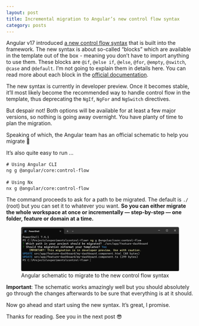 ```yaml
---
layout: post
title: Incremental migration to Angular’s new control flow syntax
category: posts
---
```


Angular v17 introduced [a new control flow syntax](https://blog.angular.io/meet-angulars-new-control-flow-a02c6eee7843) that is built into the framework. The new syntax is about so-called “blocks” which are available in the template out of the box - meaning you don’t have to import anything to use them. These blocks are `@if`, `@else if`, `@else`, `@for`, `@empty`, `@switch`, `@case` and `@default`. I’m not going to explain them in details here. You can read more about each block in the [official documentation](https://angular.io/guide/control_flow).

The new syntax is currently in developer preview. Once it becomes stable, it’ll most likely become the recommended way to handle control flow in the template, thus deprecating the `NgIf`, `NgFor` and `NgSwitch` directives.

But despair not! Both options will be available for at least a few major versions, so nothing is going away overnight. You have planty of time to plan the migration.

Speaking of which, the Angular team has an official schematic to help you migrate 🎉

It’s also quite easy to run ...

```shell
# Using Angular CLI
ng g @angular/core:control-flow

# Using Nx
nx g @angular/core:control-flow
```

The command proceeds to ask for a path to be migrated. The default is `./` (root) but you can set it to whatever you want. **So you can either migrate the whole workspace at once or incrementally — step-by-step — one folder, feature or domain at a time.**

<figure>
  <img src="/assets/img/2024/02/28/angular-schematic-to-migrate-to-the-new-control-flow-syntax.webp" alt="">
  <figcaption>Angular schematic to migrate to the new control flow syntax</figcaption>
</figure>

**Important**: The schematic works amazingly well but you should absolutely go through the changes afterwards to be sure that everything is at it should.

Now go ahead and start using the new syntax. It’s great, I promise.

Thanks for reading. See you in the next post 😎

